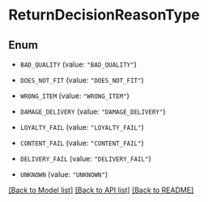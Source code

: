 # ReturnDecisionReasonType

## Enum


* `BAD_QUALITY` (value: `"BAD_QUALITY"`)

* `DOES_NOT_FIT` (value: `"DOES_NOT_FIT"`)

* `WRONG_ITEM` (value: `"WRONG_ITEM"`)

* `DAMAGE_DELIVERY` (value: `"DAMAGE_DELIVERY"`)

* `LOYALTY_FAIL` (value: `"LOYALTY_FAIL"`)

* `CONTENT_FAIL` (value: `"CONTENT_FAIL"`)

* `DELIVERY_FAIL` (value: `"DELIVERY_FAIL"`)

* `UNKNOWN` (value: `"UNKNOWN"`)


[[Back to Model list]](../README.md#documentation-for-models) [[Back to API list]](../README.md#documentation-for-api-endpoints) [[Back to README]](../README.md)



